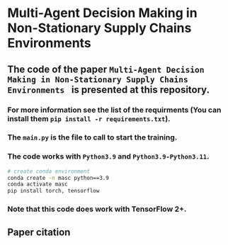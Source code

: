 # Multi-Agent Decision Making in Non-Stationary Supply Chains Environments 

## The code of the paper `Multi-Agent Decision Making in Non-Stationary Supply Chains Environments ` is presented at this repository.

###  For more information see the list of the requirments (You can install them `pip install -r requirements.txt`). 
###  The `main.py` is the file to call to start the training. 
### The code works with `Python3.9` and `Python3.9-Python3.11`. 
``` Bash
# create conda environment
conda create -n masc python==3.9
conda activate masc
pip install torch, tensorflow
```
### Note that this code does work with TensorFlow 2+. 
## Paper citation
